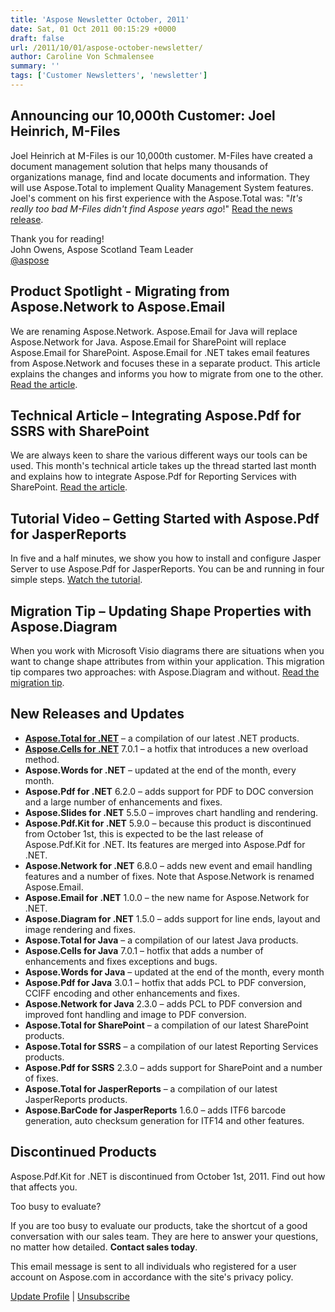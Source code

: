 ```yaml
---
title: 'Aspose Newsletter October, 2011'
date: Sat, 01 Oct 2011 00:15:29 +0000
draft: false
url: /2011/10/01/aspose-october-newsletter/
author: Caroline Von Schmalensee
summary: ''
tags: ['Customer Newsletters', 'newsletter']
---
```


## Announcing our 10,000th Customer: Joel Heinrich, M-Files

Joel Heinrich at M-Files is our 10,000th customer. M-Files have created a document management solution that helps many thousands of organizations manage, find and locate documents and information. They will use Aspose.Total to implement Quality Management System features. Joel's comment on his first experience with the Aspose.Total was: "_It's really too bad M-Files didn't find Aspose years ago_!" [Read the news release][1].

Thank you for reading!  
John Owens, Aspose Scotland Team Leader  
[@aspose][2]

## Product Spotlight - Migrating from Aspose.Network to Aspose.Email

We are renaming Aspose.Network. Aspose.Email for Java will replace Aspose.Network for Java. Aspose.Email for SharePoint will replace Aspose.Email for SharePoint. Aspose.Email for .NET takes email features from Aspose.Network and focuses these in a separate product. This article explains the changes and informs you how to migrate from one to the other. [Read the article][3].

## Technical Article – Integrating Aspose.Pdf for SSRS with SharePoint

We are always keen to share the various different ways our tools can be used. This month's technical article takes up the thread started last month and explains how to integrate Aspose.Pdf for Reporting Services with SharePoint. [Read the article][4].

## Tutorial Video – Getting Started with Aspose.Pdf for JasperReports

In five and a half minutes, we show you how to install and configure Jasper Server to use Aspose.Pdf for JasperReports. You can be and running in four simple steps. [Watch the tutorial][5].

## Migration Tip – Updating Shape Properties with Aspose.Diagram

When you work with Microsoft Visio diagrams there are situations when you want to change shape attributes from within your application. This migration tip compares two approaches: with Aspose.Diagram and without. [Read the migration tip][6].

## New Releases and Updates

*   [**Aspose.Total for .NET**][7] – a compilation of our latest .NET products.
*   [**Aspose.Cells for .NET**][8] 7.0.1 – a hotfix that introduces a new overload method.
*   **Aspose.Words for .NET** – updated at the end of the month, every month.
*   **Aspose.Pdf for .NET** 6.2.0 – adds support for PDF to DOC conversion and a large number of enhancements and fixes.
*   **Aspose.Slides for .NET** 5.5.0 – improves chart handling and rendering.
*   **Aspose.Pdf.Kit for .NET** 5.9.0 – because this product is discontinued from October 1st, this is expected to be the last release of Aspose.Pdf.Kit for .NET. Its features are merged into Aspose.Pdf for .NET.
*   **Aspose.Network for .NET** 6.8.0 – adds new event and email handling features and a number of fixes. Note that Aspose.Network is renamed Aspose.Email.
*   **Aspose.Email for .NET** 1.0.0 – the new name for Aspose.Network for .NET.
*   **Aspose.Diagram for .NET** 1.5.0 – adds support for line ends, layout and image rendering and fixes.
*   **Aspose.Total for Java** – a compilation of our latest Java products.
*   **Aspose.Cells for Java** 7.0.1 – hotfix that adds a number of enhancements and fixes exceptions and bugs.
*   **Aspose.Words for Java** – updated at the end of the month, every month
*   **Aspose.Pdf for Java** 3.0.1 – hotfix that adds PCL to PDF conversion, CCIFF encoding and other enhancements and fixes.
*   **Aspose.Network for Java** 2.3.0 – adds PCL to PDF conversion and improved font handling and image to PDF conversion.
*   **Aspose.Total for SharePoint** – a compilation of our latest SharePoint products.
*   **Aspose.Total for SSRS** – a compilation of our latest Reporting Services products.
*   **Aspose.Pdf for SSRS** 2.3.0 – adds support for SharePoint and a number of fixes.
*   **Aspose.Total for JasperReports** – a compilation of our latest JasperReports products.
*   **Aspose.BarCode for JasperReports** 1.6.0 – adds ITF6 barcode generation, auto checksum generation for ITF14 and other features.

## Discontinued Products

Aspose.Pdf.Kit for .NET is discontinued from October 1st, 2011. Find out how that affects you.

Too busy to evaluate?

If you are too busy to evaluate our products, take the shortcut of a good conversation with our sales team. They are here to answer your questions, no matter how detailed. **Contact sales today**.

This email message is sent to all individuals who registered for a user account on Aspose.com in accordance with the site's privacy policy.  
  
[Update Profile][9] | [Unsubscribe][10]




[1]: https://docs.aspose.com/display/barcodeproductfamily/Home
[2]: http://twitter.com/#!/aspose
[3]: https://docs.aspose.com/display/slidesproductfamily/Home
[4]: https://docs.aspose.com/display/slidesproductfamily/Home
[5]: https://docs.aspose.com/display/slidesproductfamily/Home
[6]: https://www.aspose.cloud/templates/aspose/App_Themes/V3/images/total/272x272/aspose_total-for-net.png
[7]: https://www.aspose.cloud/templates/aspose/App_Themes/V3/images/total/272x272/aspose_total-for-net.png
[8]: https://www.aspose.cloud/templates/aspose/App_Themes/V3/images/cells/272x272/aspose_cells-for-net.png
[9]: https://www.aspose.com/
[10]: http://www.aspose.com/NewsLetter/RemoveMe.aspx?UserID=[UserID]



